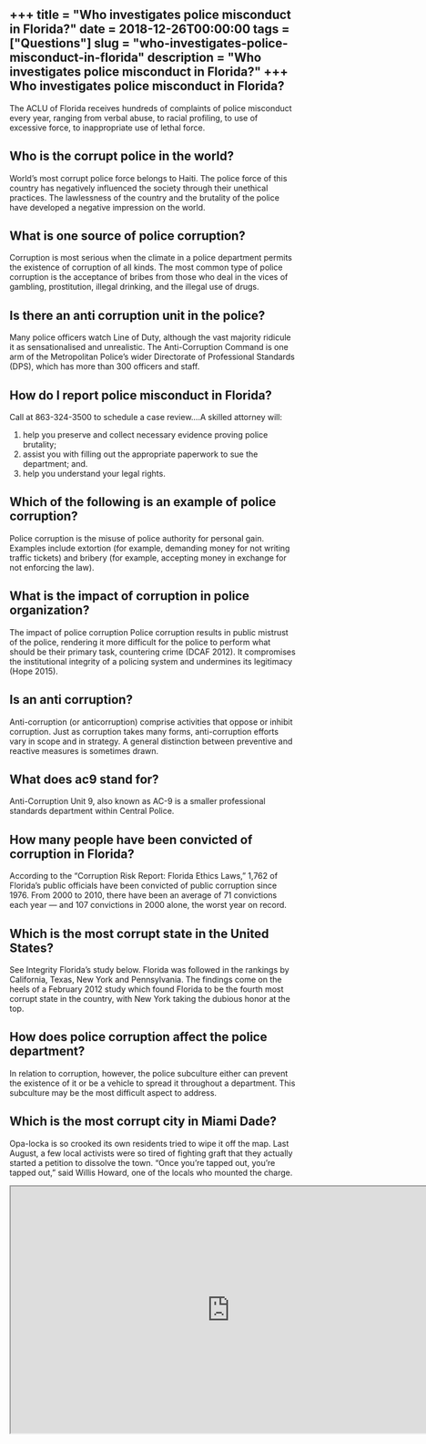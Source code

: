 +++
title = "Who investigates police misconduct in Florida?"
date = 2018-12-26T00:00:00
tags = ["Questions"]
slug = "who-investigates-police-misconduct-in-florida"
description = "Who investigates police misconduct in Florida?"
+++
Who investigates police misconduct in Florida?
----------------------------------------------

The ACLU of Florida receives hundreds of complaints of police misconduct every year, ranging from verbal abuse, to racial profiling, to use of excessive force, to inappropriate use of lethal force.

Who is the corrupt police in the world?
---------------------------------------

World’s most corrupt police force belongs to Haiti. The police force of this country has negatively influenced the society through their unethical practices. The lawlessness of the country and the brutality of the police have developed a negative impression on the world.

What is one source of police corruption?
----------------------------------------

Corruption is most serious when the climate in a police department permits the existence of corruption of all kinds. The most common type of police corruption is the acceptance of bribes from those who deal in the vices of gambling, prostitution, illegal drinking, and the illegal use of drugs.

Is there an anti corruption unit in the police?
-----------------------------------------------

Many police officers watch Line of Duty, although the vast majority ridicule it as sensationalised and unrealistic. The Anti-Corruption Command is one arm of the Metropolitan Police’s wider Directorate of Professional Standards (DPS), which has more than 300 officers and staff.

How do I report police misconduct in Florida?
---------------------------------------------

Call at 863-324-3500 to schedule a case review….A skilled attorney will:

1. help you preserve and collect necessary evidence proving police brutality;
2. assist you with filling out the appropriate paperwork to sue the department; and.
3. help you understand your legal rights.

Which of the following is an example of police corruption?
----------------------------------------------------------

Police corruption is the misuse of police authority for personal gain. Examples include extortion (for example, demanding money for not writing traffic tickets) and bribery (for example, accepting money in exchange for not enforcing the law).

What is the impact of corruption in police organization?
--------------------------------------------------------

The impact of police corruption Police corruption results in public mistrust of the police, rendering it more difficult for the police to perform what should be their primary task, countering crime (DCAF 2012). It compromises the institutional integrity of a policing system and undermines its legitimacy (Hope 2015).

Is an anti corruption?
----------------------

Anti-corruption (or anticorruption) comprise activities that oppose or inhibit corruption. Just as corruption takes many forms, anti-corruption efforts vary in scope and in strategy. A general distinction between preventive and reactive measures is sometimes drawn.

What does ac9 stand for?
------------------------

Anti-Corruption Unit 9, also known as AC-9 is a smaller professional standards department within Central Police.

How many people have been convicted of corruption in Florida?
-------------------------------------------------------------

According to the “Corruption Risk Report: Florida Ethics Laws,” 1,762 of Florida’s public officials have been convicted of public corruption since 1976. From 2000 to 2010, there have been an average of 71 convictions each year — and 107 convictions in 2000 alone, the worst year on record.

Which is the most corrupt state in the United States?
-----------------------------------------------------

See Integrity Florida’s study below. Florida was followed in the rankings by California, Texas, New York and Pennsylvania. The findings come on the heels of a February 2012 study which found Florida to be the fourth most corrupt state in the country, with New York taking the dubious honor at the top.

How does police corruption affect the police department?
--------------------------------------------------------

In relation to corruption, however, the police subculture either can prevent the existence of it or be a vehicle to spread it throughout a department. This subculture may be the most difficult aspect to address.

Which is the most corrupt city in Miami Dade?
---------------------------------------------

Opa-locka is so crooked its own residents tried to wipe it off the map. Last August, a few local activists were so tired of fighting graft that they actually started a petition to dissolve the town. “Once you’re tapped out, you’re tapped out,” said Willis Howard, one of the locals who mounted the charge.

<iframe allow="accelerometer; autoplay; clipboard-write; encrypted-media; gyroscope; picture-in-picture" allowfullscreen="" class="__youtube_prefs__  epyt-is-override  no-lazyload" data-no-lazy="1" data-origheight="433" data-origwidth="770" data-skipgform_ajax_framebjll="" height="433" id="_ytid_24764" loading="lazy" src="https://www.youtube.com/embed/UeOeGervgk8?enablejsapi=1&autoplay=0&cc_load_policy=0&cc_lang_pref=&iv_load_policy=1&loop=0&modestbranding=0&rel=1&fs=1&playsinline=0&autohide=2&theme=dark&color=red&controls=1&" title="YouTube player" width="770"></iframe>